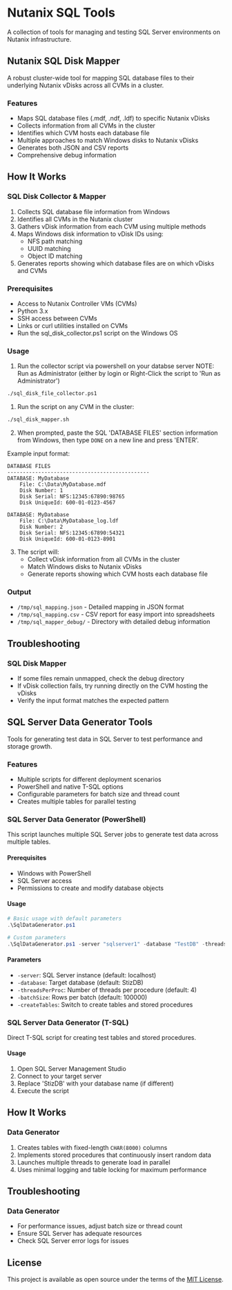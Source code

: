 # Nutanix SQL Tools

A collection of tools for managing and testing SQL Server environments on Nutanix infrastructure.

## Nutanix SQL Disk Mapper

A robust cluster-wide tool for mapping SQL database files to their underlying Nutanix vDisks across all CVMs in a cluster.

### Features

- Maps SQL database files (.mdf, .ndf, .ldf) to specific Nutanix vDisks
- Collects information from all CVMs in the cluster
- Identifies which CVM hosts each database file
- Multiple approaches to match Windows disks to Nutanix vDisks
- Generates both JSON and CSV reports
- Comprehensive debug information

## How It Works

### SQL Disk Collector & Mapper

1. Collects SQL database file information from Windows
2. Identifies all CVMs in the Nutanix cluster
3. Gathers vDisk information from each CVM using multiple methods 
4. Maps Windows disk information to vDisk IDs using:
   - NFS path matching
   - UUID matching
   - Object ID matching
5. Generates reports showing which database files are on which vDisks and CVMs

### Prerequisites

- Access to Nutanix Controller VMs (CVMs)
- Python 3.x
- SSH access between CVMs
- Links or curl utilities installed on CVMs
- Run the sql_disk_collector.ps1 script on the Windows OS 

### Usage

1. Run the collector script via powershell on your databse server
NOTE: Run as Administrator (either by login or Right-Click the script to 'Run as Administrator')

```bash
./sql_disk_file_collector.ps1
```

1. Run the script on any CVM in the cluster:

```bash
./sql_disk_mapper.sh
```

2. When prompted, paste the SQL 'DATABASE FILES' section information from Windows, then type `DONE` on a new line and press 'ENTER'.

Example input format:

```
DATABASE FILES
----------------------------------------------
DATABASE: MyDatabase
    File: C:\Data\MyDatabase.mdf
    Disk Number: 1
    Disk Serial: NFS:12345:67890:98765
    Disk UniqueId: 600-01-0123-4567

DATABASE: MyDatabase
    File: C:\Data\MyDatabase_log.ldf
    Disk Number: 2
    Disk Serial: NFS:12345:67890:54321
    Disk UniqueId: 600-01-0123-8901
```

3. The script will:
   - Collect vDisk information from all CVMs in the cluster
   - Match Windows disks to Nutanix vDisks
   - Generate reports showing which CVM hosts each database file

### Output

- `/tmp/sql_mapping.json` - Detailed mapping in JSON format
- `/tmp/sql_mapping.csv` - CSV report for easy import into spreadsheets
- `/tmp/sql_mapper_debug/` - Directory with detailed debug information

## Troubleshooting

### SQL Disk Mapper

- If some files remain unmapped, check the debug directory
- If vDisk collection fails, try running directly on the CVM hosting the vDisks
- Verify the input format matches the expected pattern

## SQL Server Data Generator Tools

Tools for generating test data in SQL Server to test performance and storage growth.

### Features

- Multiple scripts for different deployment scenarios
- PowerShell and native T-SQL options
- Configurable parameters for batch size and thread count
- Creates multiple tables for parallel testing

### SQL Server Data Generator (PowerShell)

This script launches multiple SQL Server jobs to generate test data across multiple tables.

#### Prerequisites

- Windows with PowerShell
- SQL Server access
- Permissions to create and modify database objects

#### Usage

```powershell
# Basic usage with default parameters
.\SqlDataGenerator.ps1

# Custom parameters
.\SqlDataGenerator.ps1 -server "sqlserver1" -database "TestDB" -threadsPerProc 8 -batchSize 50000 -createTables
```

#### Parameters

- `-server`: SQL Server instance (default: localhost)
- `-database`: Target database (default: StizDB)
- `-threadsPerProc`: Number of threads per procedure (default: 4)
- `-batchSize`: Rows per batch (default: 100000)
- `-createTables`: Switch to create tables and stored procedures

### SQL Server Data Generator (T-SQL)

Direct T-SQL script for creating test tables and stored procedures.

#### Usage

1. Open SQL Server Management Studio
2. Connect to your target server
3. Replace 'StizDB' with your database name (if different)
4. Execute the script

## How It Works

### Data Generator

1. Creates tables with fixed-length `CHAR(8000)` columns
2. Implements stored procedures that continuously insert random data
3. Launches multiple threads to generate load in parallel
4. Uses minimal logging and table locking for maximum performance

## Troubleshooting

### Data Generator

- For performance issues, adjust batch size or thread count
- Ensure SQL Server has adequate resources
- Check SQL Server error logs for issues

## License

This project is available as open source under the terms of the [MIT License](https://opensource.org/licenses/MIT).
